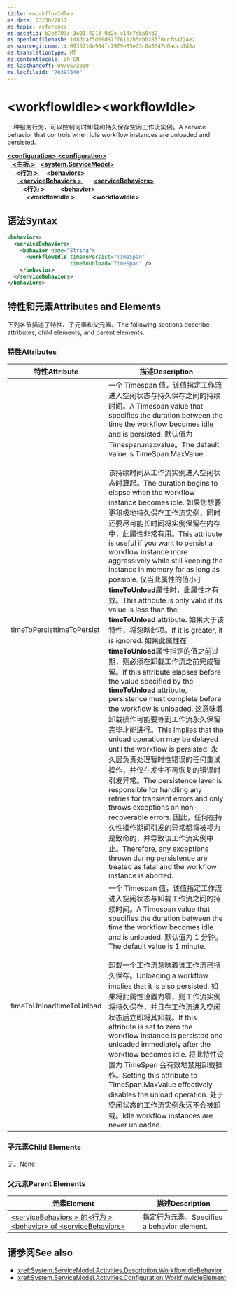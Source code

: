```yaml
---
title: <workflowIdle>
ms.date: 03/30/2017
ms.topic: reference
ms.assetid: b2ef703c-3e01-4213-9d2e-c14c7dba94d2
ms.openlocfilehash: 1d8ddaf5d69d87ff6112b5cbb285f0ccfda724e2
ms.sourcegitcommit: 093571de904fc7979e85ef3c048547d0accb1d8a
ms.translationtype: MT
ms.contentlocale: zh-CN
ms.lasthandoff: 09/06/2019
ms.locfileid: "70397540"
---
```

# <a name="workflowidle"></a><span data-ttu-id="c11cf-101">\<workflowIdle></span><span class="sxs-lookup"><span data-stu-id="c11cf-101">\<workflowIdle></span></span>
<span data-ttu-id="c11cf-102">一种服务行为，可以控制何时卸载和持久保存空闲工作流实例。</span><span class="sxs-lookup"><span data-stu-id="c11cf-102">A service behavior that controls when idle workflow instances are unloaded and persisted.</span></span>  
  
<span data-ttu-id="c11cf-103">[ **\<configuration>** ](../configuration-element.md)</span><span class="sxs-lookup"><span data-stu-id="c11cf-103">[**\<configuration>**](../configuration-element.md)</span></span>\
<span data-ttu-id="c11cf-104">&nbsp;&nbsp;[ **\<主板.>** ](system-servicemodel-of-workflow.md)</span><span class="sxs-lookup"><span data-stu-id="c11cf-104">&nbsp;&nbsp;[**\<system.ServiceModel>**](system-servicemodel-of-workflow.md)</span></span>\
<span data-ttu-id="c11cf-105">&nbsp;&nbsp;&nbsp;&nbsp;[ **\<行为 >** ](behaviors-of-workflow.md)</span><span class="sxs-lookup"><span data-stu-id="c11cf-105">&nbsp;&nbsp;&nbsp;&nbsp;[**\<behaviors>**](behaviors-of-workflow.md)</span></span>\
<span data-ttu-id="c11cf-106">&nbsp;&nbsp;&nbsp;&nbsp;&nbsp;&nbsp;[ **\<serviceBehaviors >** ](servicebehaviors-of-workflow.md)</span><span class="sxs-lookup"><span data-stu-id="c11cf-106">&nbsp;&nbsp;&nbsp;&nbsp;&nbsp;&nbsp;[**\<serviceBehaviors>**](servicebehaviors-of-workflow.md)</span></span>\
<span data-ttu-id="c11cf-107">&nbsp;&nbsp;&nbsp;&nbsp;&nbsp;&nbsp;&nbsp;&nbsp;[ **\<行为 >** ](behavior-of-servicebehaviors-of-workflow.md)</span><span class="sxs-lookup"><span data-stu-id="c11cf-107">&nbsp;&nbsp;&nbsp;&nbsp;&nbsp;&nbsp;&nbsp;&nbsp;[**\<behavior>**](behavior-of-servicebehaviors-of-workflow.md)</span></span>\
<span data-ttu-id="c11cf-108">&nbsp;&nbsp;&nbsp;&nbsp;&nbsp;&nbsp;&nbsp;&nbsp;&nbsp;&nbsp; **\<workflowIdle >**</span><span class="sxs-lookup"><span data-stu-id="c11cf-108">&nbsp;&nbsp;&nbsp;&nbsp;&nbsp;&nbsp;&nbsp;&nbsp;&nbsp;&nbsp;**\<workflowIdle>**</span></span>  
  
## <a name="syntax"></a><span data-ttu-id="c11cf-109">语法</span><span class="sxs-lookup"><span data-stu-id="c11cf-109">Syntax</span></span>  
  
```xml  
<behaviors>
  <serviceBehaviors>
    <behavior name="String">
      <workflowIdle timeToPersist="TimeSpan" 
                    timeToUnload="TimeSpan" />
    </behavior>
  </serviceBehaviors>
</behaviors>  
```  
  
## <a name="attributes-and-elements"></a><span data-ttu-id="c11cf-110">特性和元素</span><span class="sxs-lookup"><span data-stu-id="c11cf-110">Attributes and Elements</span></span>  
 <span data-ttu-id="c11cf-111">下列各节描述了特性、子元素和父元素。</span><span class="sxs-lookup"><span data-stu-id="c11cf-111">The following sections describe attributes, child elements, and parent elements.</span></span>  
  
### <a name="attributes"></a><span data-ttu-id="c11cf-112">特性</span><span class="sxs-lookup"><span data-stu-id="c11cf-112">Attributes</span></span>  
  
|<span data-ttu-id="c11cf-113">特性</span><span class="sxs-lookup"><span data-stu-id="c11cf-113">Attribute</span></span>|<span data-ttu-id="c11cf-114">描述</span><span class="sxs-lookup"><span data-stu-id="c11cf-114">Description</span></span>|  
|---------------|-----------------|  
|<span data-ttu-id="c11cf-115">timeToPersist</span><span class="sxs-lookup"><span data-stu-id="c11cf-115">timeToPersist</span></span>|<span data-ttu-id="c11cf-116">一个 Timespan 值，该值指定工作流进入空闲状态与持久保存之间的持续时间。</span><span class="sxs-lookup"><span data-stu-id="c11cf-116">A Timespan value that specifies the duration between the time the workflow becomes idle and is persisted.</span></span> <span data-ttu-id="c11cf-117">默认值为 Timespan.maxvalue。</span><span class="sxs-lookup"><span data-stu-id="c11cf-117">The default value is TimeSpan.MaxValue.</span></span><br /><br /> <span data-ttu-id="c11cf-118">该持续时间从工作流实例进入空闲状态时算起。</span><span class="sxs-lookup"><span data-stu-id="c11cf-118">The duration begins to elapse when the workflow instance becomes idle.</span></span> <span data-ttu-id="c11cf-119">如果您想要更积极地持久保存工作流实例，同时还要尽可能长时间将实例保留在内存中，此属性非常有用。</span><span class="sxs-lookup"><span data-stu-id="c11cf-119">This attribute  is useful if you want to persist a workflow instance more aggressively while still keeping the instance in memory for as long as possible.</span></span> <span data-ttu-id="c11cf-120">仅当此属性的值小于**timeToUnload**属性时，此属性才有效。</span><span class="sxs-lookup"><span data-stu-id="c11cf-120">This attribute  is only valid if its value is less than the **timeToUnload** attribute.</span></span> <span data-ttu-id="c11cf-121">如果大于该特性，将忽略此项。</span><span class="sxs-lookup"><span data-stu-id="c11cf-121">If it is greater, it is ignored.</span></span> <span data-ttu-id="c11cf-122">如果此属性在**timeToUnload**属性指定的值之前过期，则必须在卸载工作流之前完成暂留。</span><span class="sxs-lookup"><span data-stu-id="c11cf-122">If this attribute elapses before the value specified by the **timeToUnload** attribute, persistence must complete before the workflow is unloaded.</span></span> <span data-ttu-id="c11cf-123">这意味着卸载操作可能要等到工作流永久保留完毕才能进行。</span><span class="sxs-lookup"><span data-stu-id="c11cf-123">This implies that the unload operation may be delayed until the workflow is persisted.</span></span> <span data-ttu-id="c11cf-124">永久层负责处理暂时性错误的任何重试操作，并仅在发生不可恢复的错误时引发异常。</span><span class="sxs-lookup"><span data-stu-id="c11cf-124">The persistence layer is responsible for handling any retries for transient errors and only throws exceptions on non-recoverable errors.</span></span> <span data-ttu-id="c11cf-125">因此，任何在持久性操作期间引发的异常都将被视为是致命的，并导致该工作流实例中止。</span><span class="sxs-lookup"><span data-stu-id="c11cf-125">Therefore, any exceptions thrown during persistence are treated as fatal and the workflow instance is aborted.</span></span>|  
|<span data-ttu-id="c11cf-126">timeToUnload</span><span class="sxs-lookup"><span data-stu-id="c11cf-126">timeToUnload</span></span>|<span data-ttu-id="c11cf-127">一个 Timespan 值，该值指定工作流进入空闲状态与卸载工作流之间的持续时间。</span><span class="sxs-lookup"><span data-stu-id="c11cf-127">A Timespan value that specifies the duration between the time the workflow becomes idle and is unloaded.</span></span> <span data-ttu-id="c11cf-128">默认值为 1 分钟。</span><span class="sxs-lookup"><span data-stu-id="c11cf-128">The default value is 1 minute.</span></span><br /><br /> <span data-ttu-id="c11cf-129">卸载一个工作流意味着该工作流已持久保存。</span><span class="sxs-lookup"><span data-stu-id="c11cf-129">Unloading a workflow implies that it is also persisted.</span></span> <span data-ttu-id="c11cf-130">如果将此属性设置为零，则工作流实例将持久保存，并且在工作流进入空闲状态后立即将其卸载。</span><span class="sxs-lookup"><span data-stu-id="c11cf-130">If this attribute is set to zero the workflow instance is persisted and unloaded immediately after the workflow becomes idle.</span></span> <span data-ttu-id="c11cf-131">将此特性设置为 TimeSpan 会有效地禁用卸载操作。</span><span class="sxs-lookup"><span data-stu-id="c11cf-131">Setting this attribute to TimeSpan.MaxValue effectively disables the unload operation.</span></span> <span data-ttu-id="c11cf-132">处于空闲状态的工作流实例永远不会被卸载。</span><span class="sxs-lookup"><span data-stu-id="c11cf-132">Idle workflow instances are never unloaded.</span></span>|  
  
### <a name="child-elements"></a><span data-ttu-id="c11cf-133">子元素</span><span class="sxs-lookup"><span data-stu-id="c11cf-133">Child Elements</span></span>  
 <span data-ttu-id="c11cf-134">无。</span><span class="sxs-lookup"><span data-stu-id="c11cf-134">None.</span></span>  
  
### <a name="parent-elements"></a><span data-ttu-id="c11cf-135">父元素</span><span class="sxs-lookup"><span data-stu-id="c11cf-135">Parent Elements</span></span>  
  
|<span data-ttu-id="c11cf-136">元素</span><span class="sxs-lookup"><span data-stu-id="c11cf-136">Element</span></span>|<span data-ttu-id="c11cf-137">描述</span><span class="sxs-lookup"><span data-stu-id="c11cf-137">Description</span></span>|  
|-------------|-----------------|  
|[<span data-ttu-id="c11cf-138">\<serviceBehaviors > 的\<行为 ></span><span class="sxs-lookup"><span data-stu-id="c11cf-138">\<behavior> of \<serviceBehaviors></span></span>](behavior-of-servicebehaviors-of-workflow.md)|<span data-ttu-id="c11cf-139">指定行为元素。</span><span class="sxs-lookup"><span data-stu-id="c11cf-139">Specifies a behavior element.</span></span>|  
  
## <a name="see-also"></a><span data-ttu-id="c11cf-140">请参阅</span><span class="sxs-lookup"><span data-stu-id="c11cf-140">See also</span></span>

- <xref:System.ServiceModel.Activities.Description.WorkflowIdleBehavior>
- <xref:System.ServiceModel.Activities.Configuration.WorkflowIdleElement>
